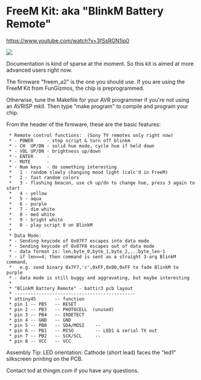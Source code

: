 FreeM Kit: aka "BlinkM Battery Remote"
======================================

https://www.youtube.com/watch?v=3fSsRGN1ip0

[![](http://img.youtube.com/vi/3fSsRGN1ip0/0.jpg)](http://www.youtube.com/watch?v=3fSsRGN1ip0)


Documentation is kind of sparse at the moment.
So this kit is aimed at more advanced users right now.

The firmware "freem_a2" is the one you should use.
If you are using the FreeM Kit from FunGizmos, the chip is preprogrammed.

Otherwise, tune the Makefile for your AVR programmer if you're not using an
AVRISP mkII.  Then type "make program" to compile and program your chip.

From the header of the firmware, these are the basic features:
```
 * Remote control functions:  (Sony TV remotes only right now)
 * - POWER     - stop script & turn off blinkm
 * - CH  UP/DN - solid hue mode, cycle hue if held down
 * - VOL UP/DN - brightness up/down
 * - ENTER     -
 * - MUTE      - 
 * - Num keys  - do something interesting
 *   1 - random slowly changing mood light (calc'd in FreeM)
 *   2 - fast random colors
 *   3 - flashing beacon, use ch up/dn to change hue, press 3 again to start
 *   4 - yellow
 *   5 - aqua
 *   6 - purple
 *   7 - dim white
 *   8 - med white
 *   9 - bright white
 *   0 - play script 0 on BlinkM
 * 
 * Data Mode:
 * - Sending keycode of 0x07F7 escapes into data mode
 * - Sending keycode of 0x07F8 escapes out of data mode
 * - data format is: len,byte_0,byte_1,byte_2,...byte_len-1
 * - if len==4, then command is sent as a straight 3-arg BlinkM command,
 *   e.g. send binary 0x7F7,'c',0xFF,0x00,0xFF to fade BlinkM to purple
 * - data mode is still buggy and aggravating, but maybe interesting
 *
 * "BlinkM Battery Remote" - battir3 pcb layout
 * ---------------------------------------------
 * attiny45       -- function
 * pin 1 -- PB5   -- RESET
 * pin 2 -- PB3   -- PHOTOCELL  (unused)
 * pin 3 -- PB4   -- IRDETECT
 * pin 4 -- GND   -- GND
 * pin 5 -- PB0   -- SDA/MOSI    -- 
 * pin 6 -- PB1   -- MISO        -- LED1 & serial TX out
 * pin 7 -- PB2   -- SCK/SCL     -- 
 * pin 8 -- VCC   -- VCC
```

Assembly Tip:
   LED orientation: Cathode (short lead) faces the "led1" silkscreen printing on the PCB. 


Contact tod at thingm.com if you have any questions.

